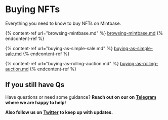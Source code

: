 # Buying NFTs

Everything you need to know to buy NFTs on Mintbase.

{% content-ref url="browsing-mintbase.md" %}
[browsing-mintbase.md](browsing-mintbase.md)
{% endcontent-ref %}

{% content-ref url="buying-as-simple-sale.md" %}
[buying-as-simple-sale.md](buying-as-simple-sale.md)
{% endcontent-ref %}

{% content-ref url="buying-as-rolling-auction.md" %}
[buying-as-rolling-auction.md](buying-as-rolling-auction.md)
{% endcontent-ref %}

## If you still have Qs

Have questions or need some guidance? **Reach out on our on** [**Telegram**](https://t.me/Mintbase) **where we are happy to help!**

**Also follow us on** [**Twitter**](https://twitter.com/mintbase) **to keep up with updates.**
